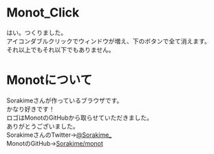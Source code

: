 # Monot_Click
はい。つくりました。<br>
アイコンダブルクリックでウィンドウが増え、下のボタンで全て消えます。<br>
それ以上でもそれ以下でもありません。

# Monotについて
Sorakimeさんが作っているブラウザです。<br>
かなり好きです！<br>
ロゴはMonotのGitHubから取らせていただきました。<br>
ありがとうございました。<br>
SorakimeさんのTwitter→<a href="https://twitter.com/Sorakime_">@Sorakime_</a><br>
MonotのGitHub→<a href="https://github.com/Sorakime/monot">Sorakime/monot</a>
